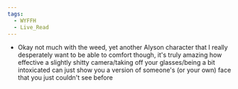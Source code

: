 ```yaml
---
tags:
  - WYFFH
  - Live_Read
---
```

* Okay not much with the weed, yet another Alyson character that I really desperately want to be able to comfort though, it's truly amazing how effective a slightly shitty camera/taking off your glasses/being a bit intoxicated can just show you a version of someone's (or your own) face that you just couldn't see before
